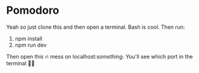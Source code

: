 # Pomodoro

Yeah so just clone this and then open a terminal. Bash is cool. Then run:

1. npm install
2. npm run dev

Then open this 🔥 mess on localhost:_something_. You'll see which port in the terminal 🤷‍♀️
